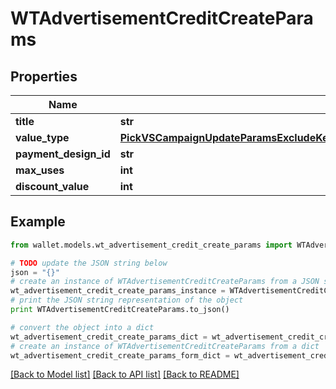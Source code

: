 # WTAdvertisementCreditCreateParams


## Properties

Name | Type | Description | Notes
------------ | ------------- | ------------- | -------------
**title** | **str** |  | 
**value_type** | [**PickVSCampaignUpdateParamsExcludeKeyofVSCampaignUpdateParamsStartDateOrExpirationDateValueType**](PickVSCampaignUpdateParamsExcludeKeyofVSCampaignUpdateParamsStartDateOrExpirationDateValueType.md) |  | 
**payment_design_id** | **str** |  | 
**max_uses** | **int** |  | 
**discount_value** | **int** |  | 

## Example

```python
from wallet.models.wt_advertisement_credit_create_params import WTAdvertisementCreditCreateParams

# TODO update the JSON string below
json = "{}"
# create an instance of WTAdvertisementCreditCreateParams from a JSON string
wt_advertisement_credit_create_params_instance = WTAdvertisementCreditCreateParams.from_json(json)
# print the JSON string representation of the object
print WTAdvertisementCreditCreateParams.to_json()

# convert the object into a dict
wt_advertisement_credit_create_params_dict = wt_advertisement_credit_create_params_instance.to_dict()
# create an instance of WTAdvertisementCreditCreateParams from a dict
wt_advertisement_credit_create_params_form_dict = wt_advertisement_credit_create_params.from_dict(wt_advertisement_credit_create_params_dict)
```
[[Back to Model list]](../README.md#documentation-for-models) [[Back to API list]](../README.md#documentation-for-api-endpoints) [[Back to README]](../README.md)


